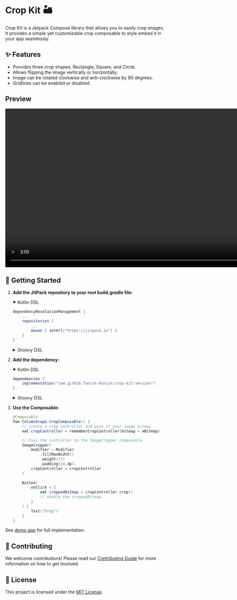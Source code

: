 # Crop Kit 🏜️

Crop Kit is a Jetpack Compose library that allows you to easily crop images. It provides a simple
yet customizable crop composable to style embed it in your app seamlessly.

## ✨ Features

- Provides three crop shapes: Rectangle, Square, and Circle.
- Allows flipping the image vertically or horizontally.
- Image can be rotated clockwise and anti-clockwise by 90 degrees.
- Gridlines can be enabled or disabled.

## Preview

<video height="500" controls>
  <source src="/assets/demo.mp4" type="video/mp4">
  Your browser does not support the video tag.
</video>

## 🚀 Getting Started

1. **Add the JitPack repository to your root build.gradle file:**
    <details open>
    <summary>Kotlin DSL</summary>

    ```gradle
    dependencyResolutionManagement {
        ...
        repositories {
            ...
            maven { setUrl("https://jitpack.io") }
        }
    }
    ```

    </details>

    <details>
    <summary>Groovy DSL</summary>

    ```gradle
    dependencyResolutionManagement {
        ...
        repositories {
            ...
            maven { url 'https://jitpack.io' }
        }
    }
    ```

    </details>

2. **Add the dependency:**
    <details open>
    <summary>Kotlin DSL</summary>

    ```gradle
    dependencies {
        implementation("com.github.Tanish-Ranjan:crop-kit:version")
    }
    ```

    </details>

    <details>
    <summary>Groovy DSL</summary>

    ```gradle
    dependencies {
        implementation 'com.github.Tanish-Ranjan:crop-kit:version'
    }
    ```

    </details>

3. **Use the Composable:**
    ```kotlin
    @Composable
    fun ColumnScope.CropComposable() {
        // Create a crop controller and pass it your image bitmap
        val cropController = rememberCropController(bitmap = mBitmap)
   
        // Pass the controller to the ImageCropper composable
        ImageCropper(
            modifier = Modifier
                .fillMaxWidth()
                .weight(1f)
                .padding(24.dp),
            cropController = cropController
        )
        
        Button(
            onClick = {
                val croppedBitmap = cropController.crop()
                // Handle the croppedBitmap
            }
        ) {
            Text("Crop")
        }  
    }
    ```

See [demo app](/app) for full implementation.

## 🤝 Contributing

We welcome contributions! Please read our [Contributing Guide](CONTRIBUTING.md) for more information
on how to get involved.

## 📄 License

This project is licensed under the [MIT License](LICENSE).
